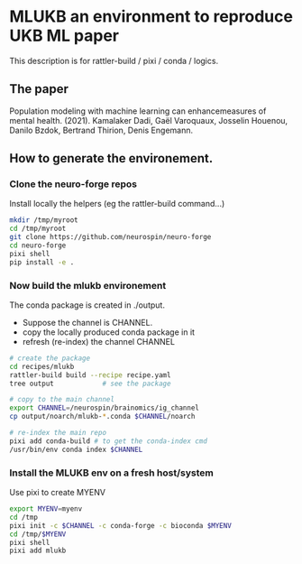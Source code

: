 # MLUKB an environment to reproduce UKB ML paper

This description is for rattler-build / pixi / conda / logics.

## The paper
Population modeling with machine learning can enhancemeasures of mental health. (2021). Kamalaker Dadi, Gaël Varoquaux, Josselin Houenou, Danilo Bzdok, Bertrand Thirion, Denis Engemann.


## How to generate the environement.

### Clone the neuro-forge repos

Install locally the helpers (eg the rattler-build command...)

```bash
mkdir /tmp/myroot
cd /tmp/myroot
git clone https://github.com/neurospin/neuro-forge
cd neuro-forge
pixi shell
pip install -e . 
```

### Now build the mlukb environement

The conda package is created in ./output. 
 - Suppose the channel is CHANNEL. 
 - copy the locally produced conda package in it
 - refresh (re-index) the channel CHANNEL

```bash
# create the package
cd recipes/mlukb
rattler-build build --recipe recipe.yaml
tree output            # see the package

# copy to the main channel
export CHANNEL=/neurospin/brainomics/ig_channel
cp output/noarch/mlukb-*.conda $CHANNEL/noarch

# re-index the main repo
pixi add conda-build # to get the conda-index cmd
/usr/bin/env conda index $CHANNEL
```

### Install the MLUKB env on a fresh host/system
Use pixi to create MYENV
```bash
export MYENV=myenv
cd /tmp
pixi init -c $CHANNEL -c conda-forge -c bioconda $MYENV
cd /tmp/$MYENV
pixi shell
pixi add mlukb
```

